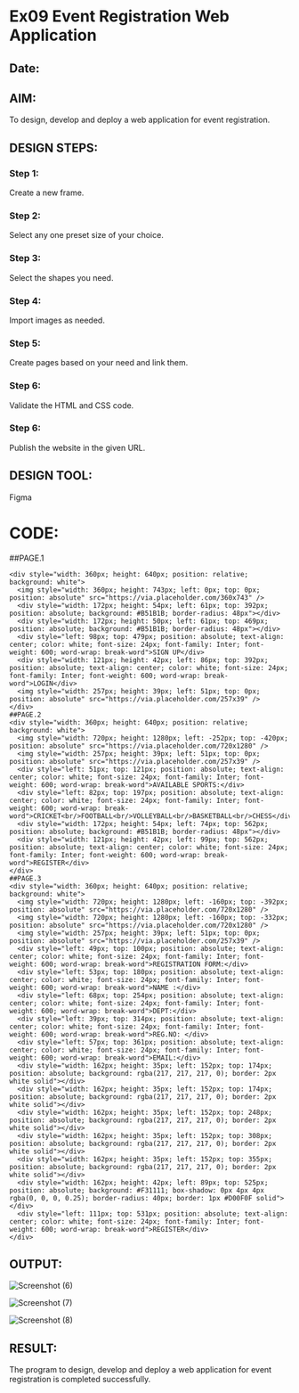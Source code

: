 # Ex09 Event Registration Web Application
## Date:

## AIM:
To design, develop and deploy a web application for event registration.

## DESIGN STEPS:

### Step 1:
Create a new frame.

### Step 2:
Select any one preset size of your choice.

### Step 3:
Select the shapes you need.

### Step 4:
Import images as needed.

### Step 5:
Create pages based on your need and link them.

### Step 6:

Validate the HTML and CSS code.

### Step 6:

Publish the website in the given URL.

## DESIGN TOOL:
Figma

# CODE:
##PAGE.1
~~~
<div style="width: 360px; height: 640px; position: relative; background: white">
  <img style="width: 360px; height: 743px; left: 0px; top: 0px; position: absolute" src="https://via.placeholder.com/360x743" />
  <div style="width: 172px; height: 54px; left: 61px; top: 392px; position: absolute; background: #B51B1B; border-radius: 48px"></div>
  <div style="width: 172px; height: 50px; left: 61px; top: 469px; position: absolute; background: #B51B1B; border-radius: 48px"></div>
  <div style="left: 98px; top: 479px; position: absolute; text-align: center; color: white; font-size: 24px; font-family: Inter; font-weight: 600; word-wrap: break-word">SIGN UP</div>
  <div style="width: 121px; height: 42px; left: 86px; top: 392px; position: absolute; text-align: center; color: white; font-size: 24px; font-family: Inter; font-weight: 600; word-wrap: break-word">LOGIN</div>
  <img style="width: 257px; height: 39px; left: 51px; top: 0px; position: absolute" src="https://via.placeholder.com/257x39" />
</div>
##PAGE.2
<div style="width: 360px; height: 640px; position: relative; background: white">
  <img style="width: 720px; height: 1280px; left: -252px; top: -420px; position: absolute" src="https://via.placeholder.com/720x1280" />
  <img style="width: 257px; height: 39px; left: 51px; top: 0px; position: absolute" src="https://via.placeholder.com/257x39" />
  <div style="left: 51px; top: 121px; position: absolute; text-align: center; color: white; font-size: 24px; font-family: Inter; font-weight: 600; word-wrap: break-word">AVAILABLE SPORTS:</div>
  <div style="left: 82px; top: 197px; position: absolute; text-align: center; color: white; font-size: 24px; font-family: Inter; font-weight: 600; word-wrap: break-word">CRICKET<br/>FOOTBALL<br/>VOLLEYBALL<br/>BASKETBALL<br/>CHESS</div>
  <div style="width: 172px; height: 54px; left: 74px; top: 562px; position: absolute; background: #B51B1B; border-radius: 48px"></div>
  <div style="width: 121px; height: 42px; left: 99px; top: 562px; position: absolute; text-align: center; color: white; font-size: 24px; font-family: Inter; font-weight: 600; word-wrap: break-word">REGISTER</div>
</div>
##PAGE.3
<div style="width: 360px; height: 640px; position: relative; background: white">
  <img style="width: 720px; height: 1280px; left: -160px; top: -392px; position: absolute" src="https://via.placeholder.com/720x1280" />
  <img style="width: 720px; height: 1280px; left: -160px; top: -332px; position: absolute" src="https://via.placeholder.com/720x1280" />
  <img style="width: 257px; height: 39px; left: 51px; top: 0px; position: absolute" src="https://via.placeholder.com/257x39" />
  <div style="left: 49px; top: 100px; position: absolute; text-align: center; color: white; font-size: 24px; font-family: Inter; font-weight: 600; word-wrap: break-word">REGISTRATION FORM:</div>
  <div style="left: 53px; top: 180px; position: absolute; text-align: center; color: white; font-size: 24px; font-family: Inter; font-weight: 600; word-wrap: break-word">NAME :</div>
  <div style="left: 68px; top: 254px; position: absolute; text-align: center; color: white; font-size: 24px; font-family: Inter; font-weight: 600; word-wrap: break-word">DEPT:</div>
  <div style="left: 39px; top: 314px; position: absolute; text-align: center; color: white; font-size: 24px; font-family: Inter; font-weight: 600; word-wrap: break-word">REG.NO: </div>
  <div style="left: 57px; top: 361px; position: absolute; text-align: center; color: white; font-size: 24px; font-family: Inter; font-weight: 600; word-wrap: break-word">EMAIL:</div>
  <div style="width: 162px; height: 35px; left: 152px; top: 174px; position: absolute; background: rgba(217, 217, 217, 0); border: 2px white solid"></div>
  <div style="width: 162px; height: 35px; left: 152px; top: 174px; position: absolute; background: rgba(217, 217, 217, 0); border: 2px white solid"></div>
  <div style="width: 162px; height: 35px; left: 152px; top: 248px; position: absolute; background: rgba(217, 217, 217, 0); border: 2px white solid"></div>
  <div style="width: 162px; height: 35px; left: 152px; top: 308px; position: absolute; background: rgba(217, 217, 217, 0); border: 2px white solid"></div>
  <div style="width: 162px; height: 35px; left: 152px; top: 355px; position: absolute; background: rgba(217, 217, 217, 0); border: 2px white solid"></div>
  <div style="width: 162px; height: 42px; left: 89px; top: 525px; position: absolute; background: #F31111; box-shadow: 0px 4px 4px rgba(0, 0, 0, 0.25); border-radius: 40px; border: 1px #D00F0F solid"></div>
  <div style="left: 111px; top: 531px; position: absolute; text-align: center; color: white; font-size: 24px; font-family: Inter; font-weight: 600; word-wrap: break-word">REGISTER</div>
</div>
~~~
## OUTPUT:
![Screenshot (6)](https://github.com/Shanmugakarthik05/Figma/assets/149762972/56b958ba-a23f-450f-83e5-602ddb4c0b87)

![Screenshot (7)](https://github.com/Shanmugakarthik05/Figma/assets/149762972/aa1d98a6-b6b1-444a-a7c1-5c897d606ccd)

![Screenshot (8)](https://github.com/Shanmugakarthik05/Figma/assets/149762972/089bbee6-24a7-4004-be61-d920c945d4e4)

## RESULT:
The program to design, develop and deploy a web application for event registration is completed successfully.
